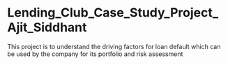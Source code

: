 # Lending_Club_Case_Study_Project_Ajit_Siddhant
This project is to understand the driving factors for loan default which can be used by the company for its portfolio and risk assessment
